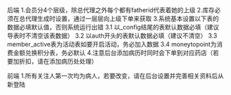 后端
1.会员分4个层级，除总代理之外每个都有fatherid代表着她的上级
2.库存必须在总代理生成时设置，通过一层层向上级下单来获取
3.系统基本设置以下表的数据必填默认值，否则系统运行出错
    3.1 以_config结尾的表默认数据必填（建议导表时不清空该表数据）
    3.2 以auth开头的表默认数据必填（建议不清空）
    3.3 member_active表为活动表如要开启活动，务必加入数据
    3.4 moneytopoint为消费金额兑换积分表，务必默认
4.注意后台添加病历时同时会下单到对应药店（若要加折扣，请在添加病历处处理）

前端
1.所有关注人第一次均为病人，若要改变，请在后台设置并完善相关资料后从新登陆

    